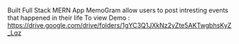 Built Full Stack MERN App MemoGram
allow users to post intresting events that happened in their life
To view Demo : https://drive.google.com/drive/folders/1gYC3Q1JXkNz2yZte5AKTwgbhsKyZ_Lqz
